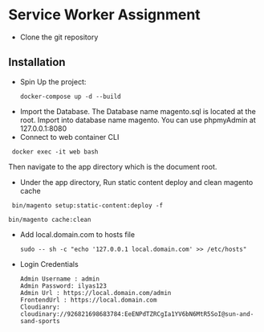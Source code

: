 # Service Worker Assignment
* Clone the git repository
## Installation
* Spin Up the project:
   ```
   docker-compose up -d --build
   ```
* Import the Database. The Database name magento.sql is located at the root. Import into database name magento. You can use phpmyAdmin at 
  127.0.0.1:8080
* Connect to web container CLI
 ```
  docker exec -it web bash
  ```
   Then navigate to the app directory which is the document root.
* Under the app directory, Run static content deploy and clean magento cache
 ```
  bin/magento setup:static-content:deploy -f
  ```
   ```
  bin/magento cache:clean
  ```
* Add local.domain.com to hosts file
   ```
   sudo -- sh -c "echo '127.0.0.1 local.domain.com' >> /etc/hosts"
  ```
* Login Credentials
   ```
   Admin Username : admin
   Admin Password: ilyas123
   Admin Url : https://local.domain.com/admin
   FrontendUrl : https://local.domain.com
   Cloudianry: cloudinary://926821698683784:EeENPdTZRCgIa1YV6bN6MtR5SoI@sun-and-sand-sports
  ```
